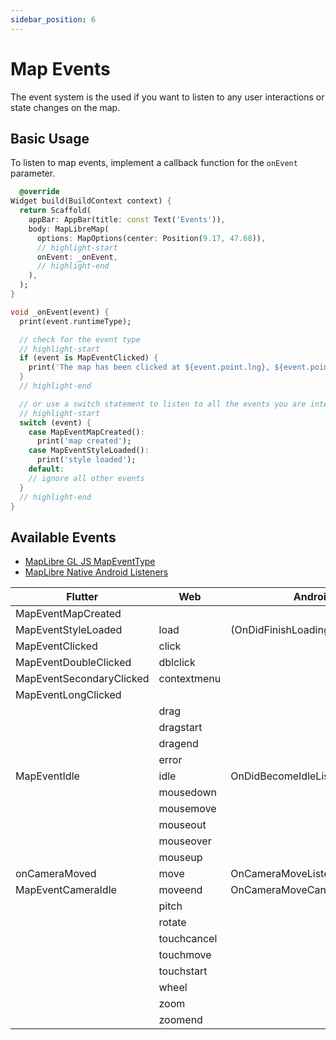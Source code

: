 ```yaml
---
sidebar_position: 6
---
```


# Map Events

The event system is the used if you want to listen to any user interactions or
state changes on the map.

## Basic Usage

To listen to map events, implement a callback function for the `onEvent`
parameter.

```dart
  @override
Widget build(BuildContext context) {
  return Scaffold(
    appBar: AppBar(title: const Text('Events')),
    body: MapLibreMap(
      options: MapOptions(center: Position(9.17, 47.68)),
      // highlight-start
      onEvent: _onEvent,
      // highlight-end
    ),
  );
}

void _onEvent(event) {
  print(event.runtimeType);

  // check for the event type
  // highlight-start
  if (event is MapEventClicked) {
    print('The map has been clicked at ${event.point.lng}, ${event.point.lat}');
  }
  // highlight-end

  // or use a switch statement to listen to all the events you are interested in
  // highlight-start
  switch (event) {
    case MapEventMapCreated():
      print('map created');
    case MapEventStyleLoaded():
      print('style loaded');
    default:
    // ignore all other events
  }
  // highlight-end
}
```

## Available Events

- [MapLibre GL JS MapEventType](https://maplibre.org/maplibre-gl-js/docs/API/type-aliases/MapEventType/)
- [MapLibre Native Android Listeners](https://maplibre.org/maplibre-native/android/api/-map-libre%20-native%20-android/org.maplibre.android.maps/-map-view/index.html)

| Flutter                  | Web         | Android                           | iOS | Windows | MacOS | Linux |
|--------------------------|-------------|-----------------------------------|-----|---------|-------|-------|
| MapEventMapCreated       |             |                                   |     |         |       |       |
| MapEventStyleLoaded      | load        | (OnDidFinishLoadingStyleListener) |     |         |       |       |
| MapEventClicked          | click       |                                   |     |         |       |       |
| MapEventDoubleClicked    | dblclick    |                                   |     |         |       |       |
| MapEventSecondaryClicked | contextmenu |                                   |     |         |       |       |
| MapEventLongClicked      |             |                                   |     |         |       |       |
|                          | drag        |                                   |     |         |       |       |
|                          | dragstart   |                                   |     |         |       |       |
|                          | dragend     |                                   |     |         |       |       |
|                          | error       |                                   |     |         |       |       |
| MapEventIdle             | idle        | OnDidBecomeIdleListener           |     |         |       |       |
|                          | mousedown   |                                   |     |         |       |       |
|                          | mousemove   |                                   |     |         |       |       |
|                          | mouseout    |                                   |     |         |       |       |
|                          | mouseover   |                                   |     |         |       |       |
|                          | mouseup     |                                   |     |         |       |       |
| onCameraMoved            | move        | OnCameraMoveListener              |     |         |       |       |
| MapEventCameraIdle       | moveend     | OnCameraMoveCanceledListener      |     |         |       |       |
|                          | pitch       |                                   |     |         |       |       |
|                          | rotate      |                                   |     |         |       |       |
|                          | touchcancel |                                   |     |         |       |       |
|                          | touchmove   |                                   |     |         |       |       |
|                          | touchstart  |                                   |     |         |       |       |
|                          | wheel       |                                   |     |         |       |       |
|                          | zoom        |                                   |     |         |       |       |
|                          | zoomend     |                                   |     |         |       |       |
